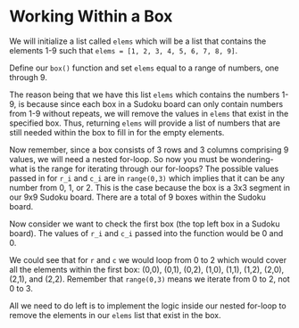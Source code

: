 <!--title={Working within a box: box()}-->

<!--badges={Algorithmns:18}-->

<!--concepts{Indexing 2D Lists, For Loops}-->

# Working Within a Box

We will initialize a list called `elems` which will be a list that contains the elements 1-9 such that `elems = [1, 2, 3, 4, 5, 6, 7, 8, 9]`. 

Define our `box()` function and set `elems` equal to a range of numbers, one through 9.

The reason being that we have this list `elems` which contains the numbers 1-9, is because since each box in a Sudoku board can only contain numbers from 1-9 without repeats, we will remove the values in `elems` that exist in the specified box. Thus, returning  `elems` will provide a list of numbers that are still needed within the box to fill in for the empty elements.

Now remember, since a box consists of 3 rows and 3 columns comprising 9 values, we will need a nested for-loop. So now you must be wondering- what is the range for iterating through our for-loops? The possible values passed in for `r_i` and `c_i` are in `range(0,3)` which implies that it can be any number from 0, 1, or 2. This is the case because the box is a 3x3 segment in our 9x9 Sudoku board. There are a total of 9 boxes within the Sudoku board. 



Now consider we want to check the first box (the top left box in a Sudoku board). The values of `r_i` and `c_i` passed into the function would be 0 and 0. 

We could see that for `r` and `c` we would loop from 0 to 2 which would cover all the elements within the first box: (0,0), (0,1), (0,2), (1,0), (1,1), (1,2), (2,0), (2,1), and (2,2). Remember that `range(0,3)` means we iterate from 0 to 2, not 0 to 3.

All we need to do left is to implement the logic inside our nested for-loop to remove the elements in our `elems` list that exist in the box. 





